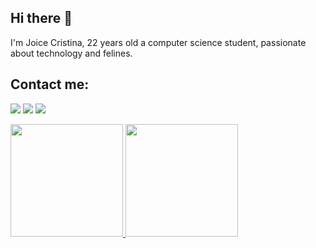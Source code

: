 ## Hi there 👋
I'm Joice Cristina, 22 years old a computer science student, passionate about technology and felines.

## Contact me:
<a href="https://www.instagram.com/joice_crsilva/" target="_blank"><img loading="lazy" src="https://img.shields.io/badge/-Instagram-%23E4405F?style=for-the-badge&logo=instagram&logoColor=white" target="_blank"></a>
<a href="https://www.linkedin.com/in/joice-cristina-3451851a4/" target="_blank"><img loading="lazy" src="https://img.shields.io/badge/-LinkedIn-%230077B5?style=for-the-badge&logo=linkedin&logoColor=white" target="_blank"></a>  <a href = "mailto:contato@Joice-crypto"><img loading="lazy" src="https://img.shields.io/badge/Gmail-D14836?style=for-the-badge&logo=gmail&logoColor=white" target="_blank"></a>



<div>
<a href="https://github.com/seu-usuário-aqui">
<img loading="lazy" height="180em" src="https://github-readme-stats.vercel.app/api/top-langs/?username=Joice-crypto&layout=compact&langs_count=7&theme=dracula"/>
<img loading="lazy" height="180em" src="https://github-readme-stats.vercel.app/api?username=Joice-crypto&show_icons=true&theme=dracula&include_all_commits=true&count_private=true"/>
</div>






